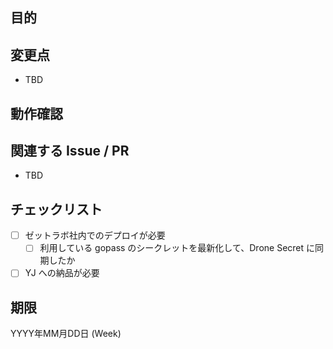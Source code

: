 ## 目的

<!-- この PR の目的を簡潔に説明する -->

## 変更点

<!-- この PR の変更点を列挙する -->

- TBD

## 動作確認

<!-- この PR の変更に対する動作確認方法を説明する -->

## 関連する Issue / PR

<!-- 関連する Issue や PR を列挙する -->

- TBD

## チェックリスト

<!-- この PR の修正で対応が必要なものにチェックをつける -->

- [ ] ゼットラボ社内でのデプロイが必要
  - [ ] 利用している gopass のシークレットを最新化して、Drone Secret に同期したか
- [ ] YJ への納品が必要

## 期限

<!-- この PR のレビュー完了期限を記載する -->

YYYY年MM月DD日 (Week)
